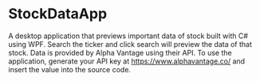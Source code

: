 # StockDataApp
A desktop application that previews important data of stock built with C# using WPF. Search the ticker and click search will preview the data of that stock. Data is provided by Alpha Vantage using their API. To use the application, generate your API key at https://www.alphavantage.co/ and insert the value into the source code.
